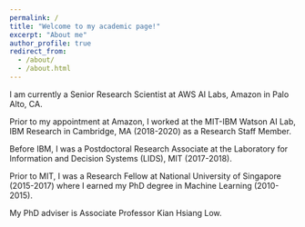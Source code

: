 ```yaml
---
permalink: /
title: "Welcome to my academic page!"
excerpt: "About me"
author_profile: true
redirect_from: 
  - /about/
  - /about.html
---
```




I am currently a Senior Research Scientist at AWS AI Labs, Amazon in Palo Alto, CA. 

Prior to my appointment at Amazon, I worked at the MIT-IBM Watson AI Lab, IBM Research in Cambridge, MA (2018-2020) as a Research Staff Member. 

Before IBM, I was a Postdoctoral Research Associate at the Laboratory for Information and Decision Systems (LIDS), MIT (2017-2018). 

Prior to MIT, I was a Research Fellow at National University of Singapore (2015-2017) where I earned my PhD degree in Machine Learning (2010-2015). 

My PhD adviser is Associate Professor Kian Hsiang Low. 